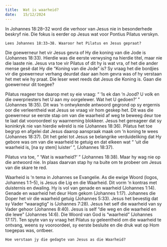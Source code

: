 ```yaml
---
title:  Wat is waarheid?
date:   15/12/2024
---
```


In Johannes 18:28–32 word die verhoor van Jesus nie in besonderhede beskryf nie. Die fokus is eerder op Jesus wat voor Pontius Pilatus verskyn.

`Lees Johannes 18:33–38. Waaroor het Pilatus en Jesus gepraat?`

Die goewerneur het vir Jesus gevra of Hy die koning van die Jode is (Johannes 18:33). Hierdie was die eerste verwysing na hierdie titel, maar nie die laaste nie. Jesus vra toe vir Pilatus of dit hy is wat vra, of het die ander mense gesê dat Hy die “Koning van die Jode” is? Sy vraag het die bordjies vir die goewerneur verhang deurdat daar aan hom gevra was of hy verstaan het met wie hy praat. Die leser weet reeds dat Jesus die Koning is. Gaan die goewerneur dit toegee?

Pilatus reageer toe daarop met sy eie vraag: “ ‘Is ek dan ‘n Jood? U volk en die owerpriesters het U aan my oorgelewer. Wat het U gedoen?’ ” (Johannes 18:35). Dit was ‘n ontwykende antwoord gegrond op sy ergernis oor die verleentheid wat Jesus se vraag vir hom geskep het. Dit was die goewerneur se eerste stap om van die waarheid af weg te beweeg deur toe te laat dat vooroordeel sy waarneming blokkeer. Jesus het gereageer dat sy koninkryk nie van hierdie wêreld is nie (Johannes 18:36). Pilatus het toe begryp en afgelei dat Jesus daarop aanspraak maak om ‘n koning te wees (Johannes 18:37). Dit het gelei tot Jesus se belangrike verduideliking dat Hy gebore was om van die waarheid te getuig en dat elkeen wat “ ‘uit die waarheid is, [na sy stem] luister’ ”, (Johannes 18:37).

Pilatus vra toe, “ ‘Wat is waarheid?’ ” (Johannes 18:38). Maar hy wag nie op die antwoord nie. In plaas daarvan stap hy na buite om te probeer om Jesus van die skare te red.

Waarheid is ‘n tema in Johannes se Evangelie. As die ewige Woord (logos, Johannes 1:1–5), is Jesus die Lig en die Waarheid. Dit vorm ‘n kontras met duisternis en dwaling. Hy is vol van genade en waarheid (Johannes 1:14). Genade en waarheid het deur Hom gekom (Johannes 1:17). Johannes die Doper het vir die waarheid getuig (Johannes 5:33). Jesus het bevestig dat sy Vader “waaragtig” is (Johannes 7:28). Jesus het self die waarheid van sy Vader gehoor (Johannes 8:40). Jesus is self “die weg en die waarheid en die lewe” (Johannes 14:6). Die Woord van God is “waarheid” (Johannes 17:17). Ten spyte van sy vraag het Pilatus sy geleentheid om die waarheid te ontvang, weens sy vooroordeel, sy eerste besluite en die druk wat op Hom toegepas was, ontbeer.

`Hoe verstaan jy die gedagte van Jesus as die Waarheid?`